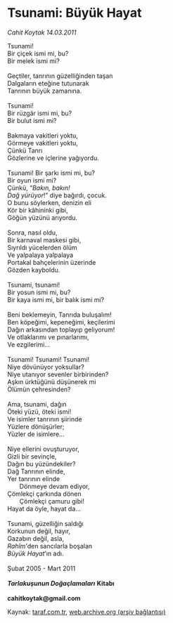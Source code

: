 # Tsunami: Büyük Hayat

*Cahit Koytak 14.03.2011*

<div class="yazi">Tsunami! <br/>Bir çiçek ismi mi, bu? <br/>Bir melek ismi mi?   <br/><br/>Geçtiler, tanrının güzelliğinden taşan <br/>Dalgaların eteğine tutunarak <br/>Tanrının büyük zamanına. <br/><br/>Tsunami! <br/>Bir rüzgâr ismi mi, bu? <br/>Bir bulut ismi mi? <br/><br/>Bakmaya vakitleri yoktu, <br/>Görmeye vakitleri yoktu, <br/>Çünkü Tanrı <br/>Gözlerine ve içlerine yağıyordu. <br/><br/>Tsunami! Bir şarkı ismi mi, bu? <br/>Bir oyun ismi mi? <br/>Çünkü, “<i>Bakın, bakın!</i> <i><br/>Dağ yürüyor</i>!” diye bağırdı, çocuk. <br/>O bunu söylerken, denizin eli <br/>Kör bir kâhininki gibi, <br/>Göğün yüzünü arıyordu. <br/><br/>Sonra, nasıl oldu, <br/>Bir karnaval maskesi gibi, <br/>Sıyrıldı yücelerden ölüm <br/>Ve yalpalaya yalpalaya <br/>Portakal bahçelerinin üzerinde <br/>Gözden kayboldu.   <br/><br/>Tsunami, tsunami! <br/>Bir yosun ismi mi, bu? <br/>Bir kaya ismi mi, bir balık ismi mi? <br/><br/>Beni beklemeyin, Tanrıda buluşalım! <br/>Ben köpeğimi, kepeneğimi, keçilerimi <br/>Dağın arkasından toplayıp geliyorum! <br/>Ve otlaklarımı ve pınarlarımı, <br/>Ve ezgilerimi... <br/><br/>Tsunami! Tsunami! Tsunami! <br/>Niye dövünüyor yoksullar? <br/>Niye utanıyor sevenler birbirinden? <br/>Aşkın ürktüğünü düşünerek mi <br/>Ölümün çehresinden?   <br/><br/>Ama, tsunami, dağın <br/>Öteki yüzü, öteki ismi! <br/>Ve isimler tanrının şiirinde <br/>Yüzlere dönüşürler; <br/>Yüzler de isimlere...   <br/><br/>Niye ellerini ovuşturuyor, <br/>Gizli bir sevinçle, <br/>Dağın bu yüzündekiler? <br/>Dağ Tanrının elinde, <br/>Yer tanrının elinde <br/>       Dönmeye devam ediyor, <br/>Çömlekçi çarkında dönen <br/>       Çömlekçi çamuru gibi! <br/>Hayat da öyle, hayat da... <br/> <br/>Tsunami, güzelliğin saldığı <br/>Korkunun değil, hayır, <br/>Gazabın değil, asla, <i><br/>Rahîm’</i>den sancılarla boşalan <i><br/>Büyük Hayat</i>’ın adı.   <br/><br/>Şubat 2005 - Mart 2011 <b><i><br/><br/>Tarlakuşunun Doğaçlamaları</i></b> <strong>Kitabı <br/><br/>cahitkoytak@gmail.com</strong>
</div>

Kaynak: [taraf.com.tr](http://www.taraf.com.tr/cahit-koytak/makale-tsunami-buyuk-hayat.htm), [web.archive.org (arşiv bağlantısı)](http://web.archive.org/web/20130623231645/http://www.taraf.com.tr/cahit-koytak/makale-tsunami-buyuk-hayat.htm)
